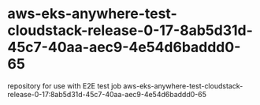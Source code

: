 # aws-eks-anywhere-test-cloudstack-release-0-17-8ab5d31d-45c7-40aa-aec9-4e54d6baddd0-65
repository for use with E2E test job aws-eks-anywhere-test-cloudstack-release-0-17:8ab5d31d-45c7-40aa-aec9-4e54d6baddd0-65
